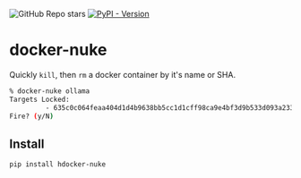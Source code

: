 ![GitHub Repo stars](https://img.shields.io/github/stars/hamolicious/docker-nuke?style=flat-square&label=Github%20Stars)
[![PyPI - Version](https://img.shields.io/pypi/v/docker-nuke?style=flat-square)](https://pypi.org/project/docker-nuke/)

# docker-nuke
Quickly `kill`, then `rm` a docker container by it's name or SHA.

```bash
% docker-nuke ollama
Targets Locked:
         - 635c0c064feaa404d1d4b9638bb5cc1d1cff98ca9e4bf3d9b533d093a233d3d1 ollama
Fire? (y/N)
```

## Install
```bash
pip install hdocker-nuke
```
